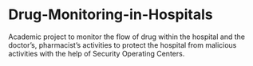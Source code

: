 # Drug-Monitoring-in-Hospitals
Academic project to monitor the flow of drug within the hospital and the doctor’s, pharmacist’s activities to protect the hospital from malicious activities with the help of Security Operating Centers.
